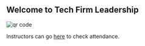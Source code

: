 ## Welcome to Tech Firm Leadership

<img src='https://chart.googleapis.com/chart?cht=qr&chl=MATMSG%3ATO%3Aieor171.berkeley%40gmail.com%3BSUB%3A%3BBODY%3AWEEK8%3B%3B&chs=180x180&choe=UTF-8&chld=L|2' rel='nofollow' alt='qr code'><a href='http://www.qrcode-generator.de' border='0' style='cursor:default'  rel='nofollow'></a>

Instructors can go <a href='https://docs.google.com/spreadsheets/d/11_kqC3xLnkT3evQBfSx_L7TmtgzeszhXTkMx8hyZRxg/edit?usp=sharing'>here</a> to check attendance.
